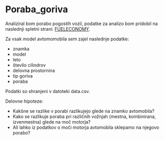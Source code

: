 # Poraba_goriva

Analiziral bom porabo pogostih vozil, podatke za analizo bom pridobil na naslednji spletni strani: 
[FUELECONOMY](https://fueleconomy.gov/).

Za vsak model avtomomobila sem zajel naslednje podatke:
- znamka
- model
- leto
- število cilindrov
- delovna prostornina
- tip goriva
- poraba

Podatki so shranjeni v datoteki data.csv.

Delovne hipoteze:
- Kakšne se razlike v porabi razlikujejo glede na znamko avtomobila? 
- Kako se razlikuje poraba pri različnih vožnjah (mestna, kombinirana, izvenmestna) glede na moč motorja?
- Ali lahko iz podatkov o moči motorja avtomobila sklepamo na njegovo porabo?